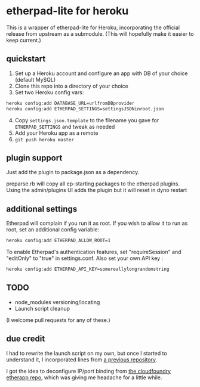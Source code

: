 # etherpad-lite for heroku

This is a wrapper of etherpad-lite for Heroku, incorporating the official release from upstream as a submodule. (This will hopefully make it easier to keep current.)

## quickstart

1. Set up a Heroku account and configure an app with DB of your choice (default MySQL)
2. Clone this repo into a directory of your choice
3. Set two Heroku config vars:

```bash
heroku config:add DATABASE_URL=urlfromDBprovider
heroku config:add ETHERPAD_SETTINGS=settingsJSONinroot.json
```

4. Copy `settings.json.template` to the filename you gave for `ETHERPAD_SETTINGS` and tweak as needed
5. Add your Heroku app as a remote
6. `git push heroku master`

## plugin support

Just add the plugin to package.json as a dependency.

preparse.rb will copy all ep-starting packages to the etherpad plugins. Using the admin/plugins UI
adds the plugin but it will reset in dyno restart

## additional settings

Etherpad will complain if you run it as root. If you wish to allow it to run as
root, set an additional config variable:

```bash
heroku config:add ETHERPAD_ALLOW_ROOT=1
```

To enable Etherpad's authentication features, set "requireSession" and "editOnly"
to "true" in settings.conf. Also set your own API key : 

```bash
heroku config:add ETHERPAD_API_KEY=somereallylongrandomstring
```

## TODO

- node_modules versioning/locating
- Launch script cleanup

(I welcome pull requests for any of these.)

## due credit

I had to rewrite the launch script on my own, but once I started to understand it, I incorporated lines from [a previous repository](https://github.com/ohwillie/etherpad-lite-heroku).

I got the idea to deconfigure IP/port binding from [the cloudfoundry etherapp repo](https://github.com/cloudfoundry-community/etherpad-lite-cf), which was giving me headache for a little while.
